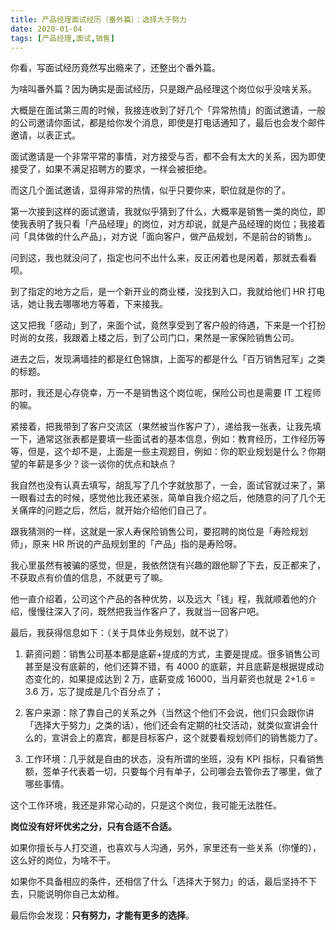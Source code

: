 ```yaml
---
title: 产品经理面试经历（番外篇）：选择大于努力
date: 2020-01-04
tags: [产品经理,面试,销售]
---
```


你看，写面试经历竟然写出瘾来了，还整出个番外篇。

为啥叫番外篇？因为确实是面试经历，只是跟产品经理这个岗位似乎没啥关系。

大概是在面试第三周的时候，我接连收到了好几个「异常热情」的面试邀请，一般的公司邀请你面试，都是给你发个消息，即使是打电话通知了，最后也会发个邮件邀请，以表正式。

面试邀请是一个非常平常的事情，对方接受与否，都不会有太大的关系，因为即使接受了，如果不满足招聘方的要求，一样会被拒绝。

而这几个面试邀请，显得非常的热情，似乎只要你来，职位就是你的了。

第一次接到这样的面试邀请，我就似乎猜到了什么，大概率是销售一类的岗位，即使我表明了我只看「产品经理」的岗位，对方却说，就是产品经理的岗位；我接着问「具体做的什么产品」，对方说「面向客户，做产品规划，不是前台的销售」。

问到这，我也就没问了，指定也问不出什么来，反正闲着也是闲着，那就去看看呗。

到了指定的地方之后，是一个新开业的商业楼，没找到入口，我就给他们 HR 打电话，她让我去哪哪地方等着，下来接我。

这又把我「感动」到了，来面个试，竟然享受到了客户般的待遇，下来是一个打扮时尚的女孩，我跟着上楼之后，到了公司门口，果然是一家保险销售公司。

进去之后，发现满墙挂的都是红色锦旗，上面写的都是什么「百万销售冠军」之类的标题。

那时，我还是心存侥幸，万一不是销售这个岗位呢，保险公司也是需要 IT 工程师的嘛。

紧接着，把我带到了客户交流区（果然被当作客户了），递给我一张表，让我先填一下，通常这张表都是要填一些面试者的基本信息，例如：教育经历，工作经历等等，但是，这个却不是，上面是一些主观题目，例如：你的职业规划是什么？你期望的年薪是多少？谈一谈你的优点和缺点？

我自然也没有认真去填写，胡乱写了几个字就放那了，一会，面试官就过来了，第一眼看过去的时候，感觉他比我还紧张，简单自我介绍之后，他随意的问了几个无关痛痒的问题之后，然后，就开始介绍他们自己了。

跟我猜测的一样，这就是一家人寿保险销售公司，要招聘的岗位是「寿险规划师」，原来 HR 所说的产品规划里的「产品」指的是寿险呀。

我心里虽然有被骗的感觉，但是，我依然饶有兴趣的跟他聊了下去，反正都来了，不获取点有价值的信息，不就更亏了嘛。

他一直介绍着，公司这个产品的各种优势，以及远大「钱」程，我就顺着他的介绍，慢慢往深入了问，既然把我当作客户了，我就当一回客户吧。

最后，我获得信息如下：（关于具体业务规划，就不说了）

1. 薪资问题：销售公司基本都是底薪+提成的方式，主要是提成。很多销售公司甚至是没有底薪的，他们还算不错，有 4000 的底薪，并且底薪是根据提成动态变化的，如果提成达到 2 万，底薪变成 16000，当月薪资也就是 2+1.6 = 3.6 万，忘了提成是几个百分点了；

2. 客户来源：除了靠自己的关系之外（当然这个他们不会说，他们只会跟你讲「选择大于努力」之类的话），他们还会有定期的社交活动，就类似宣讲会什么的，宣讲会上的嘉宾，都是目标客户，这个就要看规划师们的销售能力了。

3. 工作环境：几乎就是自由的状态，没有所谓的坐班，没有 KPI 指标，只看销售额，签单子代表着一切，只要每个月有单子，公司哪会去管你去了哪里，做了哪些事情。

这个工作环境，我还是非常心动的，只是这个岗位，我可能无法胜任。

**岗位没有好坏优劣之分，只有合适不合适。**

如果你擅长与人打交道，也喜欢与人沟通，另外，家里还有一些关系（你懂的），这么好的岗位，为啥不干。

如果你不具备相应的条件，还相信了什么「选择大于努力」的话，最后坚持不下去，只能说明你自己太幼稚。

最后你会发现：**只有努力，才能有更多的选择**。